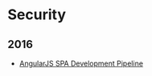 Security
========

2016
----
* [AngularJS SPA Development Pipeline](blog/2016/04/spa-development-pipeline.md)

